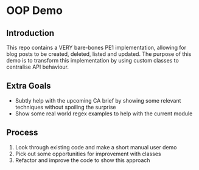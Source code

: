 # OOP Demo

## Introduction

This repo contains a VERY bare-bones PE1 implementation, allowing for blog posts to be created, deleted, listed and updated. The purpose of this demo is to transform this implementation by using custom classes to centralise API behaviour.

## Extra Goals

- Subtly help with the upcoming CA brief by showing some relevant techniques without spoiling the surprise
- Show some real world regex examples to help with the current module

## Process

1. Look through existing code and make a short manual user demo
2. Pick out some opportunities for improvement with classes
3. Refactor and improve the code to show this approach